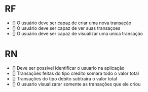 # RF

- [] O usuário deve ser capaz de criar uma nova transação
- [] O usuário deve ser capaz de ver suas transaçoes
- [] O usuário deve ser capaz de visualizar uma unica transação

# RN

- [] Deve ser possivel identificar o usuario na aplicação
- [] Transações feitas do tipo credito somara todo o valor total
- [] Transações do tipo debito subtraira o valor total
- [] O usuario visualizarar somente as transações que ele criou